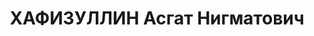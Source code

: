 ---
title: ХАФИЗУЛЛИН Асгат Нигматович
description: "Род. в 1908, Казанская губ., дер. Верхняя Корса, татарин, б/п. Проживал:\
  \ Казань, ул. Толстого, д. 14, кв. 35. Студент 4-го курса Казанского государственного\
  \ педагогического института. \n  Арестован 07.06.1937. Обв. в членстве в к.-р. троцкистской\
  \ пантюркистской террористической организации. Приговор: ВК ВС СССР, 02.11.1937\
  \ – ВМН. Расстрелян 02.11.1937, г.Москва. \n  Реабилитирован Прокуратурой Республики\
  \ Татарстан 23.07.1992"
---